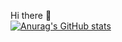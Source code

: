 Hi there 👋  
[![Anurag's GitHub stats](https://github-readme-stats.vercel.app/api?username=luvtin)](https://github.com/anuraghazra/github-readme-stats)
